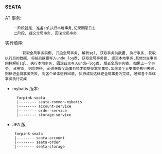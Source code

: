 ### SEATA 
AT 事务: 
        
        一阶段就是, 准备sql执行本地事务,记录回滚日志
        二阶段, 提交全局事务, 回滚全局事务
 
 实行顺序: 
            
            获取全局事务实例, 开启全局事务, 解析sql, 获取事务前数据, 执行事务, 获取执行后的数据, 将前后数据写入undo_log表, 获取全局事务锁, 提交本地事务,其他分支事务同样解析sql, 执行本地事务, 回滚日志写入undo-log表, 后去全局事务锁, 如果上一个事务, 占用锁, 则需等待, 必须获取全局事务锁才能提交本地事务.如果某个分支事务执行失败, 则标记全局事务失败, 对各个单体进行回滚, 执行成功这标记全局事务为完成, 通知各个单体事务执行完成


+ mybatis 版本:
        
        forpink-seata
        |-------- seata-common-mybatis
        |-------- account-service 
        |-------- order-service
        |-------- storage-service
    
 + JPA 版
 
        forpink-seata
        |-------- seata-account 
        |-------- seata-order
        |-------- seata-storage
        